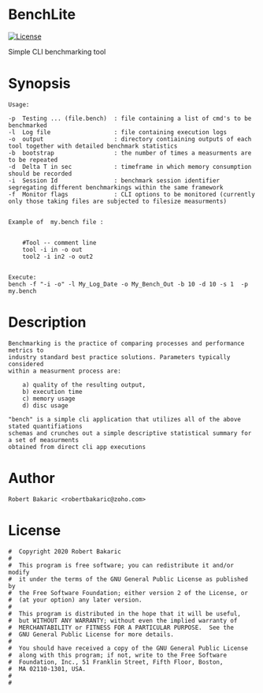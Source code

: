 # BenchLite

[![License](https://img.shields.io/badge/license-GPL-blue.svg)]( )

Simple CLI benchmarking tool

# Synopsis

	Usage:

	-p	Testing ... (file.bench)  : file containing a list of cmd's to be benchmarked
	-l	Log file                  : file containing execution logs
	-o	output                    : directory contiaining outputs of each tool together with detailed benchmark statistics
	-b	bootstrap                 : the number of times a measurments are to be repeated
	-d	Delta T in sec            : timeframe in which memory consumption should be recorded
	-i	Session Id                : benchmark session identifier segregating different benchmarkings within the same framework
	-f	Monitor flags             : CLI options to be monitored (currently only those taking files are subjected to filesize measurments)


	Example of  my.bench file :
	
	
		#Tool -- comment line
		tool -i in -o out 
		tool2 -i in2 -o out2 


	Execute:
	bench -f "-i -o" -l My_Log_Date -o My_Bench_Out -b 10 -d 10 -s 1  -p my.bench

# Description

	Benchmarking is the practice of comparing processes and performance metrics to 
	industry standard best practice solutions. Parameters typically considered 
	within a measurment process are:
		
		a) quality of the resulting output, 
		b) execution time 
		c) memory usage 
		d) disc usage 

	"bench" is a simple cli application that utilizes all of the above stated quantifiations 
	schemas and crunches out a simple descriptive statistical summary for a set of measurments
	obtained from direct cli app executions

# Author
	
	Robert Bakaric <robertbakaric@zoho.com>

# License


  
	#  Copyright 2020 Robert Bakaric
	#  
	#  This program is free software; you can redistribute it and/or modify
	#  it under the terms of the GNU General Public License as published by
	#  the Free Software Foundation; either version 2 of the License, or
	#  (at your option) any later version.
	#  
	#  This program is distributed in the hope that it will be useful,
	#  but WITHOUT ANY WARRANTY; without even the implied warranty of
	#  MERCHANTABILITY or FITNESS FOR A PARTICULAR PURPOSE.  See the
	#  GNU General Public License for more details.
	#  
	#  You should have received a copy of the GNU General Public License
	#  along with this program; if not, write to the Free Software
	#  Foundation, Inc., 51 Franklin Street, Fifth Floor, Boston,
	#  MA 02110-1301, USA.
	#  
	# 
 

